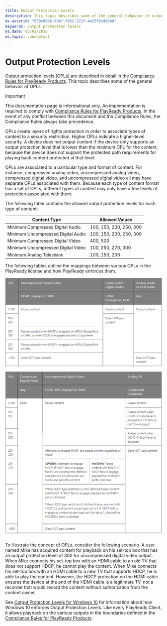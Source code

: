 ```yaml
---
title: Output Protection Levels
description: This topic describes some of the general behavior of output protection levels.
ms.assetid: "538c8046-99bf-f922-321f-4425f02d8bbd"
keywords: output protection levels
ms.date: 02/01/2018
ms.topic: conceptual
---
```



# Output Protection Levels


Output protection levels (OPLs) are described in detail in the [Compliance Rules for PlayReady Products](https://www.microsoft.com/playready/licensing/compliance/). This topic describes some of the general behavior of OPLs.

>[!IMPORTANT]
>This documentation page is informational only.  An implementation is required to comply with [Compliance Rules for PlayReady Products](https://www.microsoft.com/playready/licensing/compliance/).  In the event of any conflict between this document and the Compliance Rules, the Compliance Rules always take precedence.

OPLs create layers of rights protection in order to associate types of content to a security restriction. Higher OPLs indicate a higher-level security. A device does not output content if the device only supports an output protection level that is lower than the minimum OPL for the content, because the device does not support the protected path requirements for playing back content protected at that level.


OPLs are associated to a particular type and format of content. For instance, compressed analog video, uncompressed analog video, compressed digital video, and uncompressed digital video all may have separate OPLs associated with them. Because each type of content format has a set of OPLs, different types of content may only have a few levels of protection associated with them.


The following table contains the allowed output protection levels for each type of content:

| Content Type| Allowed Values|
| --- | --- |
| Minimum Compressed Digital Audio| 100, 150, 200, 250, 300|
| Minimum Uncompressed Digital Audio| 100, 150, 200, 250, 300|
| Minimum Compressed Digital Video| 400, 500|
| Minimum Uncompressed Digital Video| 100, 250, 270, 300|
| Minimum Analog Television| 100, 150, 200|

<p></p>

The following tables outline the mappings between various OPLs in the PlayReady license and how PlayReady enforces them.

![Output Protection Levels 1](../images/opl1.png)

<!-- <table>
  <tr>
    <th class="tg-yw4l" align="center" rowspan="2">OPL</th>
    <th class="tg-yw4l">
      Uncompressed Digital Audio
    </th>
    <th class="tg-yw4l">Compressed Digital Audio</th>
    <th class="tg-yw4l">
      Analog Audio or USB Audio
    </th>
  </tr>
  <tr>
    <th class="tg-yw4l">HDMI, DisplayPort, MHL</th>
    <th class="tg-yw4l">HDMI, DisplayPort, MHL</th>
    <th class="tg-yw4l">Any</th>
  </tr>
  <tr>
    <td class="tg-yw4l">0-100</td>
    <td class="tg-yw4l" rowspan="2">Passes content</td>
    <td class="tg-yw4l">Passes content</td>
    <td class="tg-yw4l" rowspan="4">Passes content</td>
  </tr>
  <tr>
    <td class="tg-yw4l">101-200</td>
    <td class="tg-yw4l" rowspan="4">Does NOT pass content</td>
  </tr>
  <tr>
    <td class="tg-yw4l">201-250</td>
    <td class="tg-yw4l">
      Passes content when HDCP is engaged on HDMI, DisplayPort, or MHL, or when SCMS is engaged and set to CopyNever.
    </td>
  </tr>
  <tr>
    <td class="tg-yw4l">251-300</td>
    <td class="tg-yw4l">
      Passes content when HDCP is engaged on HDMI, DisplayPort, or MHL.
    </td>
  </tr>
  <tr>
    <td class="tg-yw4l">&gt;300</td>
    <td class="tg-yw4l">Does NOT pass content</td>
    <td class="tg-yw4l">Does NOT pass content</td>
  </tr>
</table> -->

<p></p>

![Output Protection Levels 2](../images/opl2.png)

<!-- <table>
  <tr>
    <th align="center" rowspan="2">OPL</th>
    <th>Compressed Digital Video</th>
    <th colspan="2">
      Uncompressed Digital Video
    </th>
    <th>Analog TV</th>
  </tr>
  <tr>
    <th>Any</th>
    <th colspan="2">HDMI, DVI, DisplayPort, MHL</th>
    <th>Component, Composite</th>
  </tr>
  <tr>
    <td>0-100</td>
    <td rowspan="7">Block</td>
    <td rowspan="3" colspan="2">Passes content</td>
    <td>Passes content</td>
  </tr>
  <tr>
    <td>101-150</td>
    <td>Passes content when CGMS-A CopyNever is engaged or if CGMS-A can't be engaged.</td>
  </tr>
  <tr>
    <td>151-200</td>
    <td>Passes content when CGMS-A CopyNever is engaged.</td>
  </tr>
  <tr>
    <td>201-250</td>
    <td colspan="2">
      Attempts to engage HDCP, but passes content regardless of result.
    </td>
    <td rowspan="4">Does NOT pass content</td>
  </tr>
  <tr>
    <td>251-270</td>
    <td>
      <b>SWDRM:</b> Attempts to engage HDCP. If HDCP fails to engage, the PC will constrain the effective resolution to 520,000 pixels per frame and pass the content.
    </td>
    <td>
      <b>HWDRM:</b> Passes content with HDCP. If HDCP fails to engage, playback to HDMI/DVI ports is blocked.</td>
  </tr>
  <tr>
    <td>271-300</td>
    <td colspan="2">
      <p>
        When HDCP type restriction is NOT defined:Passes content with HDCP. If HDCP fails to engage, playback to HDMI/DVI ports is blocked.</p>
      <p>
        When HDCP type restriction IS defined: Passes content with HDCP 2.2 and content stream type set to 1. If HDCP fails to engage or content stream type can't be set to 1, playback to DMI/DVI  ports is blocked.
      </p>
    </td>
  </tr>
  <tr>
    <td>&gt;300</td>
    <td colspan="2">Does NOT pass content</td>
  </tr>
</table> -->
<p></p>


To illustrate the concept of OPLs, consider the following scenario. A user named Mike has acquired content for playback on his set-top box that has an output protection level of 300 for uncompressed digital video output. When Mike connects his set-top box with an HDMI cable to an old TV that does not support HDCP, he cannot play the content. When Mike connects his set-top box with an HDMI cable to a new TV that supports HDCP, he is able to play the content. However, the HDCP protection on the HDMI cable ensures the device at the end of the HDMI cable is a legitimate TV, not a recorder that would record the content without authorization from the content owner.


See [Output Protection Levels for Windows 10](https://docs.microsoft.com/en-us/windows/uwp/audio-video-camera/playready-client-sdk#output-protection-levels) for information about how Windows 10 enforces Output Protection Levels. Like every PlayReady Client, it allows playback on the various outputs in the boundaries defined in the [Compliance Rules for PlayReady Products](https://www.microsoft.com/playready/licensing/compliance/).
